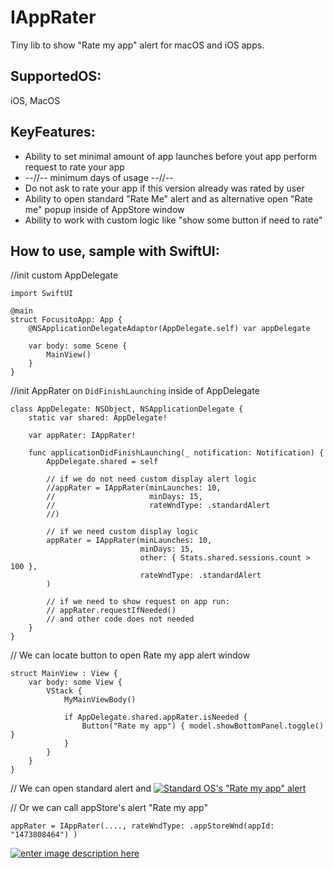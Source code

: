 # IAppRater 

Tiny lib to show "Rate my app" alert for macOS and iOS apps.

## SupportedOS:
iOS, MacOS

## KeyFeatures:
* Ability to set minimal amount of app launches before yout app perform request to rate your app
*  --//-- minimum days of usage --//--
* Do not ask to rate your app if this version already was rated by user
* Ability to open standard "Rate Me" alert and as alternative open "Rate me" popup inside of AppStore window
* Ability to work with custom logic like "show some button if need to rate"


## How to use, sample with SwiftUI:

//init custom AppDelegate
```
import SwiftUI

@main
struct FocusitoApp: App {
    @NSApplicationDelegateAdaptor(AppDelegate.self) var appDelegate
    
    var body: some Scene {
        MainView()
    }
}

```

//init AppRater on `DidFinishLaunching` inside of AppDelegate
```
class AppDelegate: NSObject, NSApplicationDelegate {
    static var shared: AppDelegate!
    
    var appRater: IAppRater!
    
    func applicationDidFinishLaunching(_ notification: Notification) {
        AppDelegate.shared = self
        
        // if we do not need custom display alert logic
        //appRater = IAppRater(minLaunches: 10,
        //                     minDays: 15,
        //                     rateWndType: .standardAlert
        //)
        
        // if we need custom display logic
        appRater = IAppRater(minLaunches: 10,
                             minDays: 15,
                             other: { Stats.shared.sessions.count > 100 },
                             rateWndType: .standardAlert
        )
        
        // if we need to show request on app run:
        // appRater.requestIfNeeded()
        // and other code does not needed
    }
}
```

// We can locate button to open Rate my app alert window
```
struct MainView : View {
    var body: some View {
        VStack {
            MyMainViewBody()
            
            if AppDelegate.shared.appRater.isNeeded {
                Button("Rate my app") { model.showBottomPanel.toggle() }
            } 
        }
    }
}
```

// We can open standard alert and 
[![Standard OS's "Rate my app" alert][1]][1]

// Or we can call appStore's alert "Rate my app" 
```
appRater = IAppRater(...., rateWndType: .appStoreWnd(appId: "1473808464") )
```

[![enter image description here][2]][2]


  [1]: https://i.sstatic.net/A2gyxsA8.png
  [2]: https://i.sstatic.net/IYdbRLUW.png
